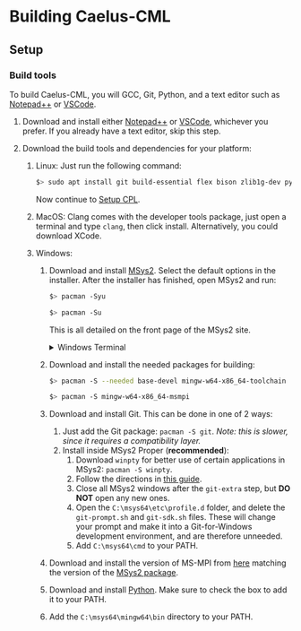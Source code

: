 # Building Caelus-CML

## Setup

### Build tools

To build Caelus-CML, you will GCC, Git, Python, and a text editor such as [Notepad++](https://notepad-plus-plus.org) or [VSCode](https://code.visualstudio.com/).

1.  Download and install either [Notepad++](https://notepad-plus-plus.org) or [VSCode](https://code.visualstudio.com/), whichever you prefer. If you already have a text editor, skip this step.
2.  Download the build tools and dependencies for your platform:

    1.  Linux: Just run the following command:

        ```sh
        $> sudo apt install git build-essential flex bison zlib1g-dev python
        ```

        Now continue to [Setup CPL](#setup-cpl).

    2.  MacOS: Clang comes with the developer tools package, just open a terminal and type `clang`, then click install. Alternatively, you could download XCode.

    3.  Windows:

        1.  Download and install [MSys2](https://www.msys2.org/). Select the default options in the installer. After the installer has finished, open MSys2 and run:

            ```sh
            $> pacman -Syu

            $> pacman -Su
            ```

            This is all detailed on the front page of the MSys2 site.

            <details><summary>Windows Terminal</summary>
            MSys2 adds 3 new shells, which, combined with the 2 shells Windows comes with, means that you have 5 shells on your computer. To help manage those, you may want to download [Windows Terminal](https://aka.ms/terminal).

            <details><summary>Sample Config</summary>
            
            ```json
            {
                "commandline": "C:/msys64/msys2_shell.cmd -defterm -here -no-start -mingw64",
                "guid": "{17da3cac-b318-431e-8a3e-7fcdefe6d114}",
                "hidden": false,
                "icon": "C:/msys64/mingw64.ico",
                "name": "MINGW64 / MSYS2",
            },
            {
                "commandline": "C:/msys64/msys2_shell.cmd -defterm -here -no-start -mingw32",
                "guid": "{2d51fdc4-a03b-4efe-81bc-722b7f6f3820}",
                "icon": "C:/msys64/mingw32.ico",
                "name": "MINGW32 / MSYS2",
            },
            {
                "commandline": "C:/msys64/msys2_shell.cmd -defterm -here -no-start -msys",
                "guid": "{71160544-14d8-4194-af25-d05feeac7233}",
                "icon": "C:/msys64/msys2.ico",
                "name": "MSYS / MSYS2",
            }
            ```
            </details>
            </details>

        2.  Download and install the needed packages for building:

            ```sh
            $> pacman -S --needed base-devel mingw-w64-x86_64-toolchain

            $> pacman -S mingw-w64-x86_64-msmpi
            ```

        3.  Download and install Git. This can be done in one of 2 ways:
            1. Just add the Git package: `pacman -S git`. _Note: this is slower, since it requires a compatibility layer._
            2. Install inside MSys2 Proper (**recommended**):
               1. Download `winpty` for better use of certain applications in MSys2: `pacman -S winpty`.
               2. Follow the directions in [this guide](https://github.com/git-for-windows/git/wiki/Install-inside-MSYS2-proper).
               3. Close all MSys2 windows after the `git-extra` step, but **DO NOT** open any new ones.
               4. Open the `C:\msys64\etc\profile.d` folder, and delete the `git-prompt.sh` and `git-sdk.sh` files. These will change your prompt and make it into a Git-for-Windows development environment, and are therefore unneeded.
               5. Add `C:\msys64\cmd` to your PATH.
        4.  Download and install the version of MS-MPI from [here](https://docs.microsoft.com/en-us/message-passing-interface/microsoft-mpi-release-notes) matching the version of the [MSys2 package](https://packages.msys2.org/package/mingw-w64-x86_64-msmpi?repo=mingw64).
        5. Download and install [Python](https://python.org/). Make sure to check the box to add it to your PATH.
        6. Add the `C:\msys64\mingw64\bin` directory to your PATH.



